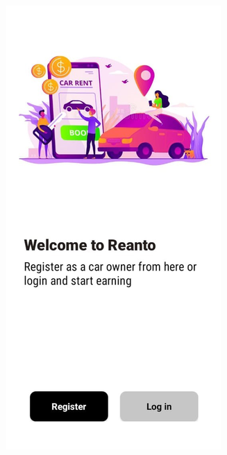 ![Car Image](https://github.com/Sakib323/car_rental/blob/e0cacbd41adf464202901554f86404f67a976512/WhatsApp%20Image%202023-01-29%20at%204.59.06%20PM.jpeg)
